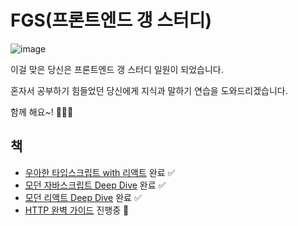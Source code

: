 # FGS(프론트엔드 갱 스터디)
![image](https://github.com/user-attachments/assets/aa8ed726-4d17-466b-a84c-8cf6fcfe3aed)

이걸 맞은 당신은 프론트엔드 갱 스터디 일원이 되었습니다.

혼자서 공부하기 힘들었던 당신에게 지식과 말하기 연습을 도와드리겠습니다.

함께 해요~! 🔫🔫🔫

## 책

- [우아한 타입스크립트 with 리액트](https://github.com/Frontend-Gang-Study/woowahan-typescript-with-react) 완료 ✅
- [모던 자바스크립트 Deep Dive](https://github.com/Frontend-Gang-Study/modern-javascript-deep-dive) 완료 ✅
- [모던 리액트 Deep Dive](https://github.com/Frontend-Gang-Study/modern-react-deep-dive) 완료 ✅
- [HTTP 완벽 가이드](https://github.com/Frontend-Gang-Study/HTTP-a-guide-to-the-web-s-protocol) 진행중 🚀

